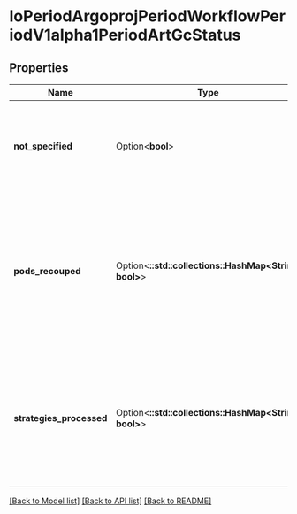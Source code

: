 # IoPeriodArgoprojPeriodWorkflowPeriodV1alpha1PeriodArtGcStatus

## Properties

Name | Type | Description | Notes
------------ | ------------- | ------------- | -------------
**not_specified** | Option<**bool**> | if this is true, we already checked to see if we need to do it and we don't | [optional]
**pods_recouped** | Option<**::std::collections::HashMap<String, bool>**> | have completed Pods been processed? (mapped by Pod name) used to prevent re-processing the Status of a Pod more than once | [optional]
**strategies_processed** | Option<**::std::collections::HashMap<String, bool>**> | have Pods been started to perform this strategy? (enables us not to re-process what we've already done) | [optional]

[[Back to Model list]](../README.md#documentation-for-models) [[Back to API list]](../README.md#documentation-for-api-endpoints) [[Back to README]](../README.md)


